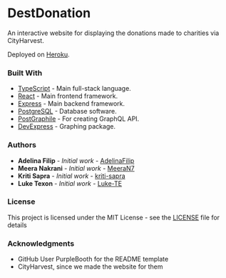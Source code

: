 # DestDonation

An interactive website for displaying the donations made to charities via CityHarvest.

Deployed on [Heroku](https://destdonation.herokuapp.com/).

### Built With

* [TypeScript](https://www.typescriptlang.org/) - Main full-stack language. 
* [React](https://reactjs.org/) - Main frontend framework.
* [Express](https://expressjs.com/) - Main backend framework.
* [PostgreSQL](https://www.postgresql.org/) - Database software.
* [PostGraphile](https://www.graphile.org/postgraphile/) - For creating GraphQL API.
* [DevExpress](https://www.devexpress.com/) - Graphing package.


### Authors

* **Adelina Filip** - *Initial work* - [AdelinaFilip](https://github.com/AdelinaFilip)
* **Meera Nakrani** - *Initial work* - [MeeraN7](https://github.com/MeeraN7)
* **Kriti Sapra** - *Initial work* - [kriti-sapra](https://github.com/kriti-sapra)
* **Luke Texon** - *Initial work* - [Luke-TE](https://github.com/Luke-TE)

### License

This project is licensed under the MIT License - see the [LICENSE](LICENSE) file for details

### Acknowledgments

* GitHub User PurpleBooth for the README template
* CityHarvest, since we made the website for them
